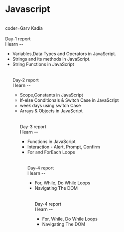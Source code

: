 # Javascript
<br>
coder=Garv Kadia
<br>
<br>
Day-1 report
<br>
I learn --
<div>
        <ul>
            <li>Variables,Data Types and Operators in JavaScript.</li>
            <li>Strings and its methods in JavaScript.</li>
            <li>String Functions in JavaScript</li>
           
      
<br>
<br>
Day-2 report
<br>
I learn --
<div>
        <ul>
            <li>Scope,Constants in JavaScript</li>
            <li>If-else Conditionals & Switch Case in JavaScript</li>
            <li>week days using switch Case</li>
            <li>Arrays & Objects in JavaScript</li>

<br>
<br>
Day-3 report
<br>
I learn --
<div>
        <ul>
            <li>Functions in JavaScript</li>
            <li>Interaction - Alert, Prompt, Confirm</li>
            <li>For and ForEach Loops</li>

 <br>
<br>
Day-4 report
<br>
I learn --
<div>
        <ul>
            <li>For, While, Do While Loops</li>
            <li>Navigating The DOM</li>
 <br>
<br>
Day-4 report
<br>
I learn --
<div>
        <ul>
            <li>For, While, Do While Loops</li>
            <li>Navigating The DOM</li>

